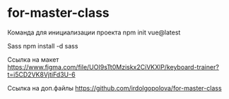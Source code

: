 # for-master-class

Команда для инициализации проекта
npm init vue@latest

Sass
npm install -d sass

Ссылка на макет
https://www.figma.com/file/UOI9sTt0Mziskx2CiVKXlP/keyboard-trainer?t=i5CD2VK8VjtiFd3U-6

Ссылка на доп.файлы
https://github.com/irdolgopolova/for-master-class